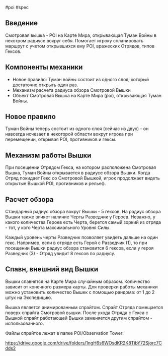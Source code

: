#poi #spec

## Введение

Смотровая вышка - POI на Карте Мира, открывающая Туман Войны в некотром радиусе вокруг себя. Помогает игроку спланировать маршрут с учетом открывшихся ему POI, вражеских Отрядов, типов Гексов.  


## Компоненты механики

- Новое правило: Туман войны состоит из одного слоя, который достаточно открыть один раз.
- Механизм расчета радиуса обзора Смотровой Вышки
- Объект Смотровая Вышка на Карте Мира (poi), открывающая Туман Войны.


## Новое правило

Туман Войны теперь состоит из одного слоя (сейчас из двух) - он навсегда исчезает в некоторой области вокруг игрока при перемещении, открывая POI, противников и гексы.


## Механизм работы Вышки

При посещении Отрядом Гекса, на котором расположена Смотровая Вышка, Туман Войны открывается в радиусе обзора Вышки. Когда Отряд покидает Гекс со Смотровой Вышкой, игрок продолжает видеть открытые Вышкой POI, противников и рельеф.


## Расчет обзора

Стандарный радиус обзора вокруг Вышки - 5 гексов. На радиус обзора Вышки также влияет наличие Черты Разведчик у Героев. Неважно, у какого количества Героев есть Черта, берется самый зоркий из отряда - тот, у кого Черта максимального Уровня Силы. 

Каждый уровень черты Разведчик позволяет увидеть дальше на один гекс. Например, если в отряде есть Герой с Разведчик (1), то при посещении Вышки радиус обзора становится 6 гексов, если у героя Разведчик (3) - Отряд увидит 8 гексов по радиусу. 


## Спавн, внешний вид Вышки

Вышки спавнятся на Карте Мира случайным образом. Количество зависит от конечного размера карты. Для проверки работы механики можно установить количество Вышек с помощью рандома: от 1 до 2 штук на Экспедицию.

Вышка является анимированным спрайтом. Спрайт Отряда помещается поверх спрайта Смотровой вышки. После ухода Отряда с Гекса с Вышкой спрайт работающей Вышки заменяется другим спрайтом - использованного.

Файлы спрайтов лежат в папке POI/Observation Tower:

https://drive.google.com/drive/folders/1ngH6s6WOsdKR2K8TibY72Sjorc7Cdds2
